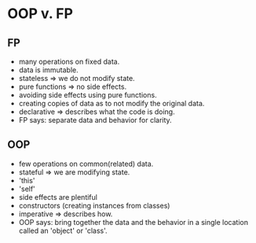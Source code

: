 # OOP v. FP

## FP

* many operations on fixed data.
* data is immutable.
* stateless => we do not modify state.
* pure functions => no side effects.
* avoiding side effects using pure functions. 
* creating copies of data as to not modify the original data. 
* declarative => describes what the code is doing.
* FP says: separate data and behavior for clarity. 



## OOP

* few operations on common(related) data.
* stateful => we are modifying state. 
* 'this'
* 'self'
* side effects are plentiful
* constructors (creating instances from classes)
* imperative => describes how. 
* OOP says: bring together the data and the behavior in a single location called an 'object' or 'class'.